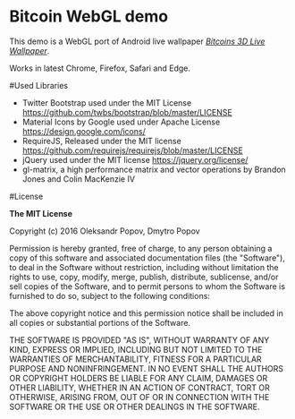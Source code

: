 # Bitcoin WebGL demo

This demo is a WebGL port of Android live wallpaper *[Bitcoins 3D Live Wallpaper](https://play.google.com/store/apps/details?id=org.androidworks.livewallpaperbitcoins)*.

Works in latest Chrome, Firefox, Safari and Edge.

#Used Libraries

* Twitter Bootstrap used under the MIT License https://github.com/twbs/bootstrap/blob/master/LICENSE
* Material Icons by Google used under Apache License https://design.google.com/icons/
* RequireJS, Released under the  MIT license https://github.com/requirejs/requirejs/blob/master/LICENSE
* jQuery used under the MIT license https://jquery.org/license/
* gl-matrix, a high performance matrix and vector operations by Brandon Jones and Colin MacKenzie IV 

#License

**The MIT License**

Copyright (c) 2016 Oleksandr Popov, Dmytro Popov

Permission is hereby granted, free of charge, to any person obtaining a copy of this software and associated documentation files (the "Software"), to deal in the Software without restriction, including without limitation the rights to use, copy, modify, merge, publish, distribute, sublicense, and/or sell copies of the Software, and to permit persons to whom the Software is furnished to do so, subject to the following conditions:

The above copyright notice and this permission notice shall be included in all copies or substantial portions of the Software.

THE SOFTWARE IS PROVIDED "AS IS", WITHOUT WARRANTY OF ANY KIND, EXPRESS OR IMPLIED, INCLUDING BUT NOT LIMITED TO THE WARRANTIES OF MERCHANTABILITY, FITNESS FOR A PARTICULAR PURPOSE AND NONINFRINGEMENT. IN NO EVENT SHALL THE AUTHORS OR COPYRIGHT HOLDERS BE LIABLE FOR ANY CLAIM, DAMAGES OR OTHER LIABILITY, WHETHER IN AN ACTION OF CONTRACT, TORT OR OTHERWISE, ARISING FROM, OUT OF OR IN CONNECTION WITH THE SOFTWARE OR THE USE OR OTHER DEALINGS IN THE SOFTWARE.
